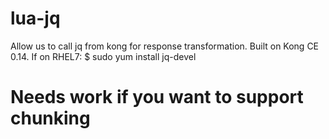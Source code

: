 # lua-jq
Allow us to call jq from kong for response transformation.
Built on Kong CE 0.14.
If on RHEL7: 
$ sudo yum install jq-devel
# Needs work if you want to support chunking
